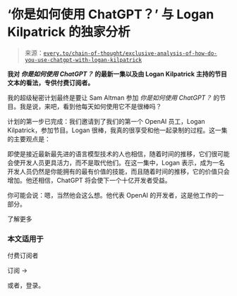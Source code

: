 <!--yml

分类：COT 专栏

日期：2024-05-08 11:05:41

-->

# ‘你是如何使用 ChatGPT？’ 与 Logan Kilpatrick 的独家分析

> 来源：[`every.to/chain-of-thought/exclusive-analysis-of-how-do-you-use-chatgpt-with-logan-kilpatrick`](https://every.to/chain-of-thought/exclusive-analysis-of-how-do-you-use-chatgpt-with-logan-kilpatrick)

**我对 *你是如何使用 ChatGPT？* 的最新一集以及由 Logan Kilpatrick 主持的节目文本的看法，专供付费订阅者。**

我的超级秘密计划最终是要让 Sam Altman 参加 *你是如何使用 ChatGPT？* 的节目。我是说，来吧，看到他每天如何使用它不是很棒吗？

计划的第一步已完成：我们邀请到了我们的第一个 OpenAI 员工，Logan Kilpatrick，参加节目。Logan 很棒，我真的很享受和他一起录制的过程。这一集的主要观点是：

即使是接近最新最先进的语言模型技术的人也相信，随着时间的推移，它们很可能会使开发人员更具活力，而不是取代他们。在这一集中，Logan 表示，成为一名开发人员仍然是你能拥有的最有价值的技能，而且随着时间的推移，它的价值只会增加。他还相信，ChatGPT 将会使下一个十亿开发者受益。

你可能会说：嗯，当然他会这么想。他代表 OpenAI 的开发者，这是他工作的一部分。

了解更多

### 本文适用于

付费订阅者

订阅 →

或者，登录。
